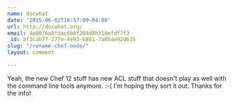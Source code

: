 ```yaml
---
name: docwhat
date: '2015-06-02T16:57:09-04:00'
url: http://docwhat.org/
email: 4e8076a0fdac6b8f284d8b316efdf7f3
_id: af3cab77-277e-4e93-b861-7a85ae92d635
slug: "/rename-chef-node/"
layout: comment

---
```


Yeah, the new Chef 12 stuff has new ACL stuff that doesn't play as well with the command line tools anymore. :-(  I'm hoping they sort it out.  Thanks for the info!
